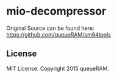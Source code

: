 # mio-decompressor
Original Source can be found here: https://github.com/queueRAM/sm64tools

## License

MIT License. Copyright 2015 queueRAM.
